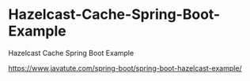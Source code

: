 # Hazelcast-Cache-Spring-Boot-Example
Hazelcast Cache Spring Boot Example

https://www.javatute.com/spring-boot/spring-boot-hazelcast-example/
